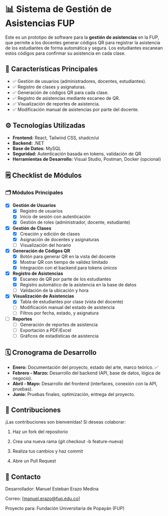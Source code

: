 # 📊 Sistema de Gestión de Asistencias FUP

Este es un prototipo de software para la **gestión de asistencias** en la FUP, que permite a los docentes generar códigos QR para registrar la asistencia de los estudiantes de forma automática y segura. Los estudiantes escanean estos códigos para confirmar su asistencia en cada clase.

## 🚀 Características Principales

- ✅ Gestión de usuarios (administradores, docentes, estudiantes).
- ✅ Registro de clases y asignaturas.
- ✅ Generación de códigos QR para cada clase.
- ✅ Registro de asistencias mediante escaneo de QR.
- ✅ Visualización de reportes de asistencia.
- ✅ Modificación manual de asistencias por parte del docente.

## ⚙️ Tecnologías Utilizadas

- **Frontend:** React, Tailwind CSS, shadcn/ui  
- **Backend:** .NET  
- **Base de Datos:** MySQL  
- **Seguridad:** Autenticación basada en tokens, validación de QR  
- **Herramientas de Desarrollo:** Visual Studio, Postman, Docker (opcional)

## 🗒️ Checklist de Módulos

### 🗂️ **Módulos Principales**

- [X] **Gestión de Usuarios**
  - [X] Registro de usuarios
  - [X] Inicio de sesión con autenticación
  - [X] Gestión de roles (administrador, docente, estudiante)
  
- [X] **Gestión de Clases**
  - [X] Creación y edición de clases
  - [X] Asignación de docentes y asignaturas
  - [ ] Visualización del horario
  
- [X] **Generación de Códigos QR**
  - [X] Botón para generar QR en la vista del docente
  - [X] Mostrar QR con tiempo de validez limitado
  - [X] Integración con el backend para tokens únicos
  
- [X] **Registro de Asistencias**
  - [X] Escaneo de QR por parte de los estudiantes
  - [X] Registro automático de la asistencia en la base de datos
  - [ ] Validación de la ubicación y hora
  
- [X] **Visualización de Asistencias**
  - [X] Tabla de estudiantes por clase (vista del docente)
  - [ ] Modificación manual del estado de asistencia
  - [ ] Filtros por fecha, estado, y asignatura
  
- [ ] **Reportes**
  - [ ] Generación de reportes de asistencia
  - [ ] Exportación a PDF/Excel
  - [ ] Gráficos de estadísticas de asistencia

## 🗓️ Cronograma de Desarrollo

- **Enero:** Documentación del proyecto, estado del arte, marco teórico. ✅  
- **Febrero - Marzo:** Desarrollo del backend (API, base de datos, lógica de negocio).  
- **Abril - Mayo:** Desarrollo del frontend (interfaces, conexión con la API, pruebas).  
- **Junio:** Pruebas finales, optimización, entrega del proyecto.

## 🤝 Contribuciones

¡Las contribuciones son bienvenidas! Si deseas colaborar:

1. Haz un fork del repositorio

2. Crea una nueva rama (git checkout -b feature-nueva)

3. Realiza tus cambios y haz commit

4. Abre un Pull Request

## 📧 Contacto

Desarrollador: Manuel Esteban Erazo Medina

Correo: [manuel.erazo@fup.edu.co]

Proyecto para: Fundación Universitaria de Popayán (FUP)
